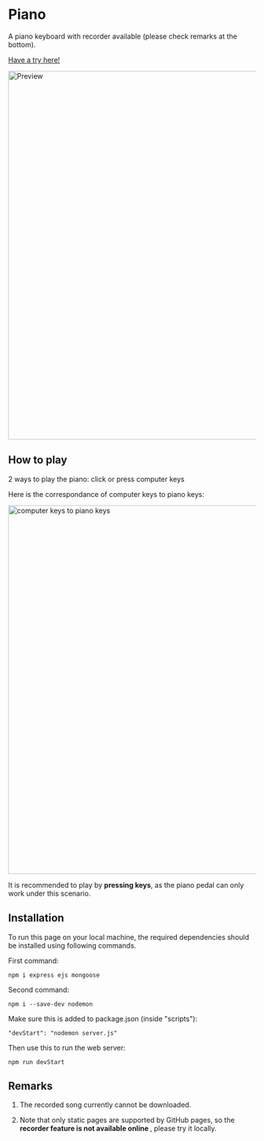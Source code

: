# Piano

A piano keyboard with recorder available (please check remarks at the bottom). 

[Have a try here!](https://meteortony.github.io/piano/)

<img src="https://user-images.githubusercontent.com/61377153/149753717-12fd2c2c-d933-486c-a65f-af092eab29f6.png" alt="Preview" style="width:750px"/>

## How to play

2 ways to play the piano: click or press computer keys

Here is the correspondance of computer keys to piano keys:

<img src="https://user-images.githubusercontent.com/61377153/149757888-f3efd8c4-3795-4d88-9462-78fba6381776.png" alt="computer keys to piano keys" style="width:750px"/>

It is recommended to play by <b>pressing keys</b>, as the piano pedal can only work under this scenario.


## Installation

To run this page on your local machine, the required dependencies should be installed using following commands.

First command:

```
npm i express ejs mongoose
```

Second command:

```
npm i --save-dev nodemon
```
Make sure this is added to package.json (inside "scripts"):

```
"devStart": "nodemon server.js"
```

Then use this to run the web server:

```
npm run devStart
```

## Remarks

1. The recorded song currently cannot be downloaded.

2. Note that only static pages are supported by GitHub pages, so the <b> recorder feature is not available online </b>, please try it locally.
